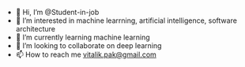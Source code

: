 - 👋 Hi, I’m @Student-in-job
- 👀 I’m interested in machine learrning, artificial intelligence, software architecture
- 🌱 I’m currently learning machine learning
- 💞️ I’m looking to collaborate on deep learning
- 📫 How to reach me vitalik.pak@gmail.com

<!---
Student-in-job/Student-in-job is a ✨ special ✨ repository because its `README.md` (this file) appears on your GitHub profile.
You can click the Preview link to take a look at your changes.
--->
